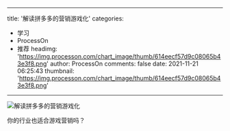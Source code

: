 
---
title: '解读拼多多的营销游戏化'
categories: 
 - 学习
 - ProcessOn
 - 推荐
headimg: 'https://img.processon.com/chart_image/thumb/614eecf57d9c08065b43e3f8.png'
author: ProcessOn
comments: false
date: 2021-11-21 06:25:43
thumbnail: 'https://img.processon.com/chart_image/thumb/614eecf57d9c08065b43e3f8.png'
---

<div>   
<img class="thumb" alt="解读拼多多的营销游戏化" src="https://img.processon.com/chart_image/thumb/614eecf57d9c08065b43e3f8.png" referrerpolicy="no-referrer">
<p>你的行业也适合游戏营销吗？</p>  
</div>
            
